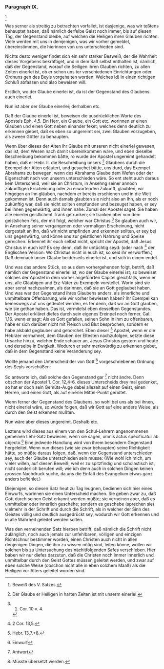 <!-- Seite 70 --> <!-- content-0082.xml -->

### Paragraph IX. ###

[^k2r9]

Was serner als streitig zu betrachten vorfallet,
ist dasjenige, was wir teßtens behauptet haben,
daß nämlich derfelbe Geist noch immer, bis auf diesen
Tag, der Gegenstand bleibe, auf welchen die
Heiligen ihren Glauben richten. Viele werden mit
uns in demjenigen, was wir vorher gemeldet, übereinstimmen,
die hierinnen von uns unterschieden sind.

<!-- Seite 71 -->

Nichts desto weniger findet sich ein sehr starker Besweiß, 
der die Wahrheit dieses Vorgebens bekräftiget, 
und in dem Saß selbst enthalten ist, nämlich, daß der 
Gegenstand, worauf die Seiligen ihren Glauben 
richten, zu allen Zeiten einerlei ist, ob er schon uns 
ter verschiedenen Einrichtungen oder Ordnuns 
gen des Beyls vorgehalten worden. Welches id) 
in einen richtigen Schluß abfassen und also beweisen 
will. 

Erstlich, wo der Glaube einerlei ist, da ist der 
Gegenstand des Glaubens auch einerlei. 

Nun ist aber der Glaube einerlei; derhalben etc.

Daß der Glaube einerlei ist, beweisen die ausdrücklichen
Worte des Apostels Eph. 4,5. Ein Herr, ein
Glaube, ein Gott etc. worinnen er einen Glauben
und einen Gott neben einander feket; welches denn
deutlich zu erkennen giebet, daß es eben so ungereimt
sei, zwei Glauben vorzugeben, als zween Götter
zu behaupten.

Wenn über dieses der Alten ihr Glaube mit unseren
nicht einerlei gewesen, das ist, dem Wesen nach damit
übereinkommen wäre, und eben dieselbe Beschreibung
bekommen båtte, ro wurde der Apostel ungereimt gehandelt
haben, daß er Hebr. II. die Beschreibung unsers [^k2r10]
Glaubens durch die Exempel der Alten erläutert, und gesuchet
bätte, uns durd, das Exempel Abrahams zu bewegen,
wenn des Abrahams Glaube dem Wefen oder
der Eigenschaft nach von unserm unterschieden wäre.
So ent steht auch daraus kein Unterscheid, weil sie an
Christum, in Ansehng seiner annoch zukünftigen Erscheinung
oder zu erwartenden Zukunft, glaubten; wir
hingegen an Ihn gläuben, nachdem er bereits erschienen
und in die Welt gekommen ist. Denn auch damals
glaubten sie nicht also an Ihn, als er noch zukünftig war,
daß sie nicht sollten empfunden und bezeuget haben, er
sey bei ihnen gegenwärtig, und ihnen nahe. Zumal<!-- Seite 72 -->
der Apostel saget: Sie haben alle einerlei geistlichent
Trank getrunken; sie tranken aber von dem geistslichen 
Fels, der mit folgt, welcher war Christus.[^k2r11]
So glauben auch wir, in Ansehung seiner vergangenen
oder vormaligen Erscheinung, nicht dergestalt an Ihn,
daß wir nicht empfinden und erkennen sollten, er sey bei
uns gegenwärtig, und könne uns zur geistlichen Nahrung
und Speise gereichen. Erkennet ihr euch selbst
nicht, spricht der Apostel, daß Jesus Christus in euch
ist? Es sey denn, daß ihr untüchtig seyd: (oder nach [^k2r12]
der Englischen Version: Wo Christus nicht in euch
ist, so seid ihr verworffen.) Daß demnach unser
Glaube beiderseits einerlei ist, und sich in einem endet.

Und was das andere Stück, so aus dem vorhergehenden
folgt, betrift, daß námlich der Gegenstand einerlei
ist, wo der Glaube einerlei ist; so beweiset solches
der Apostel in dem vorher angeführten Capitel gleichfalls,
wenn er uns, alle Gläubigen und Erz-Väter zu
Exempeln vorstellet. Worin sind sie aber sonst nachzualmen,
als darinnen, daß sie an Gott geglaubet haben.
Und was war der Gegenstand ihres Glaubens anders,
als innerliche und unmittelbare Offenbarung, wie
wir vorher bewiesen haben? Ihr Exempel kan keineswegs
auf uns gedeutet werden, es fer denn, daß wir an
Gott glauben, wie sie gethan haben. Das ist, vermitelst
eben desselben Gegenstandes. Der Apostel erkläret
diefes durch sein eigenes Ereinpel noch ferner, Gal. 1,16. 
wenn er sagt: Als es Gott gefallen, seinen
Sohn in ihm zu offenbaren, habe er sich darüber
nicht mit Fleisch und Blut besprochen; sondern er
habe alsbald geglauber und gehorchet. Eben dieser [^k2r13]
Apostel, wenn er die Hebräer vermahnet, dem Glauben
der Eltesten nachzufolgen, setzte diese Ursache hinzu, welcher
Ende schauer an, Jesus Christus gestern und
heute und derselbe in Ewigkeit. Wodurch er sehr
merkwürdig zu erkennen giebet, daß in dem Gegenstand
keine Veränderung sey.<!-- Seite 73 -->

Wollte jemand den Unterscheid der von Gott [^k2r14]
vorgeschriebenen Ordnung des Seyls vorschüßen:

So antworte ich, daß solche den Gegenstand gar [^k2r15]
nicht ändre. Denn obschon der Apostel 1. Cor. 12,4-6.
dieses Unterscheids drey mal gedenket, so hat er
doch sein Gemüts-Auge dabei allezeit auf einen Geist,
einen Herren, und einen Gott, als auf einerlei Mittel-Punkt 
geridtet.

Wenn ferner der Gegenstand des Glaubens, so
wohl bei uns als bei ihnen, nicht einerlei wäre, so
würde folgen, daß wir Gott auf eine andere Weise,
als durch den Geist erkennen mußten.

Nun wäre aber dieses ungereimt. Deshalb
 etc.

Leztens wird dieses aus einem von den Schul-Lehrern
angenommenen gemeinen Lehr-Satz bewiesen,
wenn sie sagen, omnis actus specificatur ab objecto.[^k2f9] 
Eine jedwede Handlung wird von ihrem besondern Gegenstand
hergeleitet. Wenn nun dieses (wie sie zwar
behaupten) seine Richtigkeit hätte, so müßte daraus folgen,
daß, wenn der Gegenstand unterschieden sey,
auch der Glaube unterschieden sein müsse: (Wie
wohl ich mich, um vieler willen, auf diesen Beweiß,
weil er zu spitzfindig und scholastisch ist, nicht sonderlich
berufen will; wie ich denn auch in solchen Dingen keinen
grossen Nachdruck suche, da uns die Einfalt des 
Evangelium etwas ganz anders befiehlet.)

Diejenigen, so diesen Satz heut zu Tag leugnen,
bedienen sich hier eines Einwurfs, worinnen sie einen Unterscheid
machen. Sie geben zwar zu, daß Gott durch
seinen Geist erkannt werden müßte; sie verneinen
aber, daß es unmittelbar oder innerlich geschehe;
sondern es geschebe (sprechen sie) vielmehr in der
Schrift und durch die Schrift, als in welcher der
Sinn des Geistes völlig und deutlich ausgedrückt
sey, wodurch wir Gott erkennen und in
alle Wahrheit geleitet werden solten.<!-- Seite 74 -->

Was den verneinenden Satz hierben betrift, daß
nämlich die Schrift nicht zulänglich, noch auch jemals
zur unfehlbaren, völligen und einzigen Richtschnur bestimmer 
worden, einen Christen auch nicht in allen denjenigen
Dingen, die ihm zu wissen nötig sind, leiten
könne, wollen wir solchen bis zu Untersuchung des
nächitfolgenden Safes verschieben. Hier baben wir
nur diefes darzutun, daß die Christen noch immer
innerlich und unmittelbar durch den Geist Gottes
müssen geleitet werden, und zwar auf eben solche
Weise (obschon nicht alle in eben solchem Maaß) als
die Heiligen vor Alters geleitet worden sind.


[^k2f9]: Müsste übersetzt werden.

[^k2r9]: Beweiß des V. Satzes.
[^k2r10]: Der Glaube er Heiligen in harten Zeiten ist mit unserm einerlei.
[^k2r11]: 1. Cor. 10 v. 4.
[^k2r12]: 2 Cor. 13,5.
[^k2r13]: Hebr. 13,7.+8.
[^k2r14]: Einwurf
[^k2r15]: Antwort


